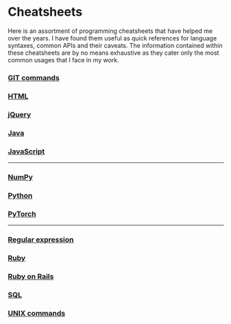 # Cheatsheets
Here is an assortment of programming cheatsheets that have helped me over the years. I have found them useful as quick references for language syntaxes, common APIs and their caveats. The information contained within these cheatsheets are by no means exhaustive as they cater only the most common usages that I face in my work.

### [GIT commands](GIT.md)
### [HTML](HTML.md)
### [jQuery](jQuery.md)
### [Java](Java.md)
### [JavaScript](JavaScript.md)
---
### [NumPy](NumPy.md)
### [Python](Python.md)
### [PyTorch](PyTorch.md)
---
### [Regular expression](regex.md)
### [Ruby](Ruby.md)
### [Ruby on Rails](RoR.md)
### [SQL](SQL.md)
### [UNIX commands](UNIX.md)
